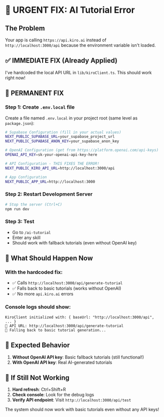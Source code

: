 # 🚨 URGENT FIX: AI Tutorial Error

## The Problem
Your app is calling `https://api.kiro.ai` instead of `http://localhost:3000/api` because the environment variable isn't loaded.

## ✅ IMMEDIATE FIX (Already Applied)
I've hardcoded the local API URL in `lib/kiroClient.ts`. This should work right now!

## 🔧 PERMANENT FIX

### Step 1: Create `.env.local` file
Create a file named `.env.local` in your project root (same level as `package.json`):

```bash
# Supabase Configuration (fill in your actual values)
NEXT_PUBLIC_SUPABASE_URL=your_supabase_project_url
NEXT_PUBLIC_SUPABASE_ANON_KEY=your_supabase_anon_key

# OpenAI Configuration (get from https://platform.openai.com/api-keys)
OPENAI_API_KEY=sk-your-openai-api-key-here

# API Configuration - THIS FIXES THE ERROR!
NEXT_PUBLIC_KIRO_API_URL=http://localhost:3000/api

# App Configuration
NEXT_PUBLIC_APP_URL=http://localhost:3000
```

### Step 2: Restart Development Server
```bash
# Stop the server (Ctrl+C)
npm run dev
```

### Step 3: Test
- Go to `/ai-tutorial`
- Enter any skill
- Should work with fallback tutorials (even without OpenAI key)

## 🧪 What Should Happen Now

### With the hardcoded fix:
- ✅ Calls `http://localhost:3000/api/generate-tutorial`
- ✅ Falls back to basic tutorials (works without OpenAI)
- ✅ No more `api.kiro.ai` errors

### Console logs should show:
```
KiroClient initialized with: { baseUrl: "http://localhost:3000/api", ... }
📡 API URL: http://localhost:3000/api/generate-tutorial
🔄 Falling back to basic tutorial generation...
```

## 🎯 Expected Behavior

1. **Without OpenAI API key**: Basic fallback tutorials (still functional!)
2. **With OpenAI API key**: Real AI-generated tutorials

## 🐛 If Still Not Working

1. **Hard refresh**: Ctrl+Shift+R
2. **Check console**: Look for the debug logs
3. **Verify API endpoint**: Visit `http://localhost:3000/api/test`

The system should now work with basic tutorials even without any API keys!